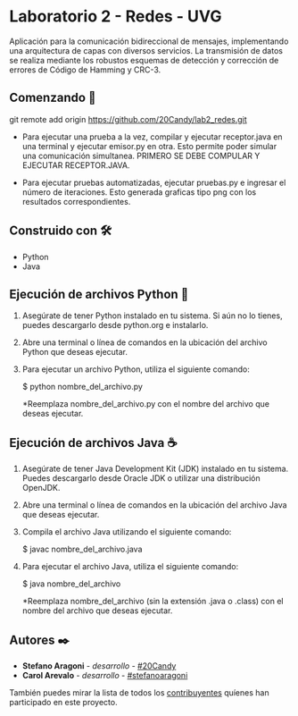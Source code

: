# Laboratorio 2 - Redes - UVG
Aplicación para la comunicación bidireccional de mensajes, implementando una arquitectura de capas con diversos servicios. La transmisión de datos se realiza mediante los robustos esquemas de detección y corrección de errores de Código de Hamming y CRC-3.


## Comenzando 🚀

git remote add origin https://github.com/20Candy/lab2_redes.git

- Para ejecutar una prueba a la vez, compilar y ejecutar receptor.java en una terminal y ejecutar emisor.py en otra. Esto permite poder simular una comunicación simultanea. PRIMERO SE DEBE COMPULAR Y EJECUTAR RECEPTOR.JAVA. 

- Para ejecutar pruebas automatizadas, ejecutar pruebas.py e ingresar el  número de iteraciones. Esto generada graficas tipo png con los resultados correspondientes. 

## Construido con 🛠️
- Python
- Java

## Ejecución de archivos Python 🐍
1. Asegúrate de tener Python instalado en tu sistema. Si aún no lo tienes, puedes descargarlo desde python.org e instalarlo.

2. Abre una terminal o línea de comandos en la ubicación del archivo Python que deseas ejecutar.

3. Para ejecutar un archivo Python, utiliza el siguiente comando:

   $ python nombre_del_archivo.py

   *Reemplaza nombre_del_archivo.py con el nombre del archivo que deseas ejecutar.


## Ejecución de archivos Java ☕️
1. Asegúrate de tener Java Development Kit (JDK) instalado en tu sistema. Puedes descargarlo desde Oracle JDK o utilizar una distribución OpenJDK.

2. Abre una terminal o línea de comandos en la ubicación del archivo Java que deseas ejecutar.

3. Compila el archivo Java utilizando el siguiente comando:

   $ javac nombre_del_archivo.java

4. Para ejecutar el archivo Java, utiliza el siguiente comando:

   $ java nombre_del_archivo

   *Reemplaza nombre_del_archivo (sin la extensión .java o .class) con el nombre del archivo que deseas ejecutar.




## Autores ✒️

* **Stefano Aragoni** - *desarrollo* - [#20Candy](https://github.com/20Candy)
* **Carol Arevalo** - *desarrollo* - [#stefanoaragoni](https://github.com/stefanoaragoni)

También puedes mirar la lista de todos los [contribuyentes](https://github.com/20Candy/lab2_redes/graphs/contributors) quíenes han participado en este proyecto. 

